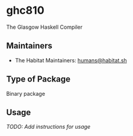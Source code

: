 # ghc810

The Glasgow Haskell Compiler

## Maintainers

* The Habitat Maintainers: <humans@habitat.sh>

## Type of Package

Binary package

## Usage

*TODO: Add instructions for usage*
